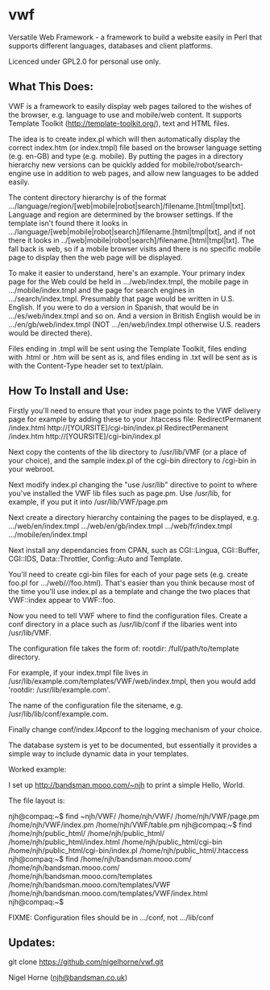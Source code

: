 vwf
===

Versatile Web Framework - a framework to build a website easily in Perl that
supports different languages, databases and client platforms.

Licenced under GPL2.0 for personal use only.

What This Does:
---------------

VWF is a framework to easily display web pages tailored to the wishes
of the browser, e.g. language to use and mobile/web content. It supports
Template Toolkit (http://template-toolkit.org/), text and HTML files.

The idea is to create index.pl which will then automatically display
the correct index.htm (or index.tmpl) file based on the browser language
setting (e.g. en-GB) and type (e.g. mobile). By putting the pages in a
directory hierarchy new versions can be quickly added for
mobile/robot/search-engine use in addition to web pages, and allow new
languages to be added easily.

The content directory hierarchy is of the format
.../language/region/[web|mobile|robot|search]/filename.[html|tmpl|txt].
Language and region are determined by the browser settings. If the template
isn't found there it looks in
.../language/[web|mobile|robot|search]/filename.[html|tmpl|txt], and if not
there it looks in ../[web|mobile|robot|search]/filename.[html|tmpl|txt].
The fall back is web, so if a mobile browser visits and there is no specific
mobile page to display then the web page will be displayed.

To make it easier to understand, here's an example.  Your primary index page
for the Web could be held in .../web/index.tmpl, the mobile page in
.../mobile/index.tmpl and the page for search engines in
.../search/index.tmpl.  Presumably that page would be written in U.S.
English. If you were to do a version in Spanish, that would be in
.../es/web/index.tmpl and so on.  And a version in British English would be
in .../en/gb/web/index.tmpl (NOT .../en/web/index.tmpl otherwise U.S.
readers would be directed there).

Files ending in .tmpl will be sent using the Template Toolkit, files ending
with .html or .htm will be sent as is, and files ending in .txt will
be sent as is with the Content-Type header set to text/plain.

How To Install and Use:
-----------------------

Firstly you'll need to ensure that your index page points to the VWF delivery
page for example by adding these to your .htaccess file:
RedirectPermanent	/index.html	http://[YOURSITE]/cgi-bin/index.pl
RedirectPermanent	/index.htm	http://[YOURSITE]/cgi-bin/index.pl

Next copy the contents of the lib directory to /usr/lib/VMF (or a place
of your choice), and the sample index.pl of the cgi-bin directory to /cgi-bin
in your webroot.

Next modify index.pl changing the "use /usr/lib" directive to point to
where you've installed the VWF lib files such as page.pm.  Use /usr/lib, for
example, if you put it into /usr/lib/VWF/page.pm

Next create a directory hierarchy containing the pages to be displayed, e.g.
.../web/en/index.tmpl
.../web/en/gb/index.tmpl
.../web/fr/index.tmpl
.../mobile/en/index.tmpl

Next install any dependancies from CPAN, such as CGI::Lingua, CGI::Buffer,
CGI::IDS, Data::Throttler, Config::Auto and Template.

You'll need to create cgi-bin files for each of your page sets (e.g. create
foo.pl for .../web/*/*/foo.html). That's easier than you think because most
of the time you'll use index.pl as a template and change the two places
that VWF::index appear to VWF::foo.

Now you need to tell VWF where to find the configuration files. Create a
conf directory in a place such as /usr/lib/conf if the libaries went into
/usr/lib/VMF.

The configuration file takes the form of:
	rootdir: /full/path/to/template directory.

For example, if your index.tmpl file lives in /usr/lib/example.com/templates/VWF/web/index.tmpl,
then you would add 'rootdir: /usr/lib/example.com'.

The name of the configuration file the sitename, e.g. /usr/lib/lib/conf/example.com.

Finally change conf/index.l4pconf to the logging mechanism of your choice.

The database system is yet to be documented, but essentially it provides
a simple way to include dynamic data in your templates.

Worked example:

I set up http://bandsman.mooo.com/~njh to print a simple Hello, World.

The file layout is:

njh@compaq:~$ find ~njh/VWF/
/home/njh/VWF/
/home/njh/VWF/page.pm
/home/njh/VWF/index.pm
/home/njh/VWF/table.pm
njh@compaq:~$ find /home/njh/public_html/
/home/njh/public_html/
/home/njh/public_html/index.html
/home/njh/public_html/cgi-bin
/home/njh/public_html/cgi-bin/index.pl
/home/njh/public_html/.htaccess
njh@compaq:~$ find /home/njh/bandsman.mooo.com/
/home/njh/bandsman.mooo.com/
/home/njh/bandsman.mooo.com/templates
/home/njh/bandsman.mooo.com/templates/VWF
/home/njh/bandsman.mooo.com/templates/VWF/index.html
njh@compaq:~$

FIXME: Configuration files should be in .../conf, not .../lib/conf

Updates:
--------

git clone https://github.com/nigelhorne/vwf.git

Nigel Horne (njh@bandsman.co.uk)
